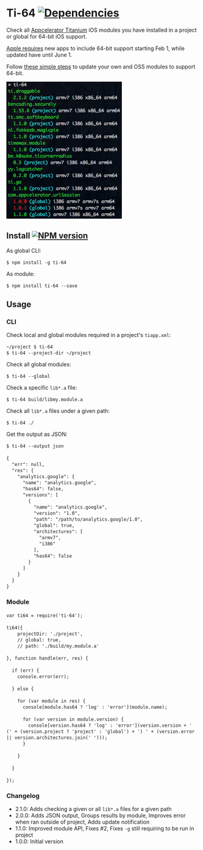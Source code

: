 # Ti-64 [![Dependencies](https://david-dm.org/fokkezb/ti-64/status.svg?style=flat-square)](https://david-dm.org/fokkezb/ti-html2as#info=dependencies)

Check all [Appcelerator Titanium](http://appcelerator.com/titanium) iOS modules you have installed in a project or global for 64-bit iOS support.

[Apple requires](https://developer.apple.com/news/?id=12172014b) new apps to include 64-bit support starting Feb 1, while updated have until June 1.

Follow [these simple steps](http://docs.appcelerator.com/titanium/release-notes/?version=3.5.0.RC#modules) to update your own and OSS modules to support 64-bit.

![screenshot](screenshot.png)

## Install [![NPM version](https://badge.fury.io/js/ti-64.svg)](http://badge.fury.io/js/ti-64)

As global CLI:

    $ npm install -g ti-64

As module:

    $ npm install ti-64 --save

## Usage

### CLI

Check local and global modules required in a project's `tiapp.xml`:

    ~/project $ ti-64
    $ ti-64 --project-dir ~/project

Check all global modules:

    $ ti-64 --global
    
Check a specific `lib*.a` file:

	$ ti-64 build/libmy.module.a
	
Check all `lib*.a` files under a given path:

	$ ti-64 ./

Get the output as JSON:

    $ ti-64 --output json

    {
      "err": null,
      "res": {
        "analytics.google": {
          "name": "analytics.google",
          "has64": false,
          "versions": [
            {
              "name": "analytics.google",
              "version": "1.0",
              "path": "/path/to/analytics.google/1.0",
              "global": true,
              "architectures": [
                "armv7",
                "i386"
              ],
              "has64": false
            }
          ]
        }
      }
    }

### Module

```
var ti64 = require('ti-64');

ti64({
	projectDir: './project',
	// global: true,
	// path: './build/my.module.a'

}, function handle(err, res) {

  if (err) {
    console.error(err);

  } else {

    for (var module in res) {
      console[module.has64 ? 'log' : 'error'](module.name);

      for (var version in module.version) {
        console[version.has64 ? 'log' : 'error'](version.version + ' (' + (version.project ? 'project' : 'global') + ') ' + (version.error || version.architectures.join(' ')));
      }

    }

  }

});
```

### Changelog

* 2.1.0: Adds checking a given or all `lib*.a` files for a given path
* 2.0.0: Adds JSON output, Groups results by module, Improves error when ran outside of project, Adds update notification
* 1.1.0: Improved module API, Fixes #2, Fixes `-g` still requiring to be run in project
* 1.0.0: Initial version

